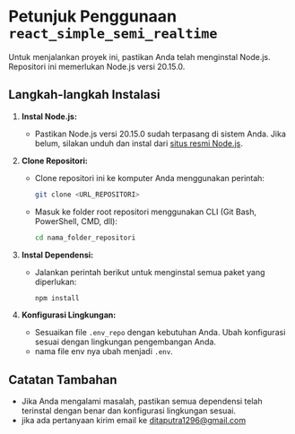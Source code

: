 # Petunjuk Penggunaan `react_simple_semi_realtime`

Untuk menjalankan proyek ini, pastikan Anda telah menginstal Node.js. Repositori ini memerlukan Node.js versi 20.15.0.

## Langkah-langkah Instalasi

1. **Instal Node.js:**

    - Pastikan Node.js versi 20.15.0 sudah terpasang di sistem Anda. Jika belum, silakan unduh dan instal dari [situs resmi Node.js](https://nodejs.org/).

2. **Clone Repositori:**

    - Clone repositori ini ke komputer Anda menggunakan perintah:
        ```bash
        git clone <URL_REPOSITORI>
        ```
    - Masuk ke folder root repositori menggunakan CLI (Git Bash, PowerShell, CMD, dll):
        ```bash
        cd nama_folder_repositori
        ```

3. **Instal Dependensi:**

    - Jalankan perintah berikut untuk menginstal semua paket yang diperlukan:
        ```bash
        npm install
        ```

4. **Konfigurasi Lingkungan:**

    - Sesuaikan file `.env_repo` dengan kebutuhan Anda. Ubah konfigurasi sesuai dengan lingkungan pengembangan Anda.
    - nama file env nya ubah menjadi `.env`.

## Catatan Tambahan

-   Jika Anda mengalami masalah, pastikan semua dependensi telah terinstal dengan benar dan konfigurasi lingkungan sesuai.
-   jika ada pertanyaan kirim email ke ditaputra1296@gmail.com
